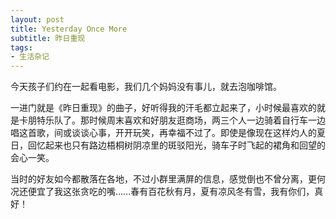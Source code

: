 ```yaml
---
layout: post
title: Yesterday Once More 
subtitle: 昨日重现
tags:
- 生活杂记
---
```


今天孩子们约在一起看电影，我们几个妈妈没有事儿，就去泡咖啡馆。

一进门就是《昨日重现》的曲子，好听得我的汗毛都立起来了，小时候最喜欢的就是卡朋特乐队了。那时候周末喜欢和好朋友逛商场，两三个人一边骑着自行车一边唱这首歌，间或谈谈心事，开开玩笑，再幸福不过了。即使是像现在这样灼人的夏日，回忆起来也只有路边梧桐树阴凉里的斑驳阳光，骑车子时飞起的裙角和回望的会心一笑。

当时的好友如今都散落在各地，不过小群里满屏的信息，感觉倒也不曾分离，更何况还便宜了我这张贪吃的嘴……春有百花秋有月，夏有凉风冬有雪，我有你们，真好！


